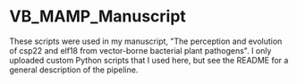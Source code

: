 # VB_MAMP_Manuscript
These scripts were used in my manuscript, "The perception and evolution of csp22 and elf18 from vector-borne bacterial plant pathogens".  I only uploaded custom Python scripts that I used here, but see the README for a general description of the pipeline. 
